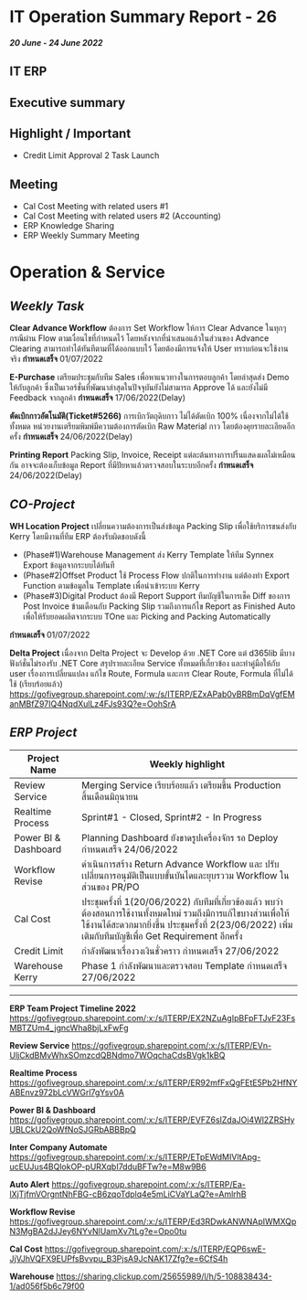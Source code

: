 # IT Operation Summary Report - 26 
##### 20 June - 24 June 2022
## **IT ERP**
## Executive summary
  
## Highlight / Important
- Credit Limit Approval 2 Task Launch
## Meeting 
- Cal Cost Meeting with related users #1
- Cal Cost Meeting with related users #2 (Accounting) 
- ERP Knowledge Sharing
- ERP Weekly Summary Meeting

# Operation & Service #

## *Weekly Task*

**Clear Advance Workflow**	ต้องการ Set Workflow ให้การ Clear Advance ในทุกๆกรณีผ่าน Flow ตามเงื่อนไขที่กำหนดไว้ โดยหลังจากที่นำเสนอแล้วในส่วนของ Advance Clearing สามารถทำได้ทันทีตามที่ได้ออกแบบไว้
โดยต้องมีการแจ้งให้ User ทราบก่อนจะใช้งานจริง	**กำหนดเสร็จ** 01/07/2022

**E-Purchase**	เตรียมประชุมกับทีม Sales เพื่อหาแนวทางในการตอบลูกค้า โดยล่าสุดส่ง Demo ให้กับลูกค้า ซึ่งเป็นเวอร์ชั่นที่พัฒนาล่าสุดในปัจจุบันยังไม่สามารถ Approve ได้ และยังไม่มี Feedback จากลูกค้า	**กำหนดเสร็จ** 17/06/2022(Delay)

**ตัดเบิกกาวอัตโนมัติ(Ticket#5266)** การเบิกวัตถุดิบกาว ไม่ได้ตัดเบิก 100% เนื่องจากไม่ได้ใช้ทั้งหมด หน่วยงานเตรียมพิมพ์มีความต้องการตัดเบิก Raw Material กาว โดยต้องคุยรายละเอียดอีกครั้ง **กำหนดเสร็จ** 24/06/2022(Delay)

**Printing Report** Packing Slip, Invoice, Receipt แต่ละต้นทางการปริ้นแสดงผลไม่เหมือนกัน อาจจะต้องเก็บข้อมูล Report ที่มีปัยหาแล้วตรวจสอบในระบบอีกครั้ง **กำหนดเสร็จ** 24/06/2022(Delay)

## *CO-Project*
**WH Location Project** เปลี่ยนความต้องการเป็นส่งข้อมูล Packing Slip เพื่อใช้ยริการขนส่งกับ Kerry โดยมีงานที่ทีม ERP ต้องรับผิดชอบดังนี้ 
- (Phase#1)Warehouse Management ส่ง Kerry Template ให้ทีม Synnex Export ข้อมูลจากระบบได้ทันที 
- (Phase#2)Offset Product ใช้ Process Flow ปกติในการทำงาน แต่ต้องทำ Export Function ตามข้อมูลใน Template เพื่อนำเข้าระบบ Kerry
- (Phase#3)Digital Product 
ต้องมี Report Support ทีมบัญชีในการเช็ค Diff ของการ Post Invoice ข้ามเดือนกับ Packing Slip รวมถึงการแก้ไข Report as Finished Auto เพื่อให้รับยอดผลิตจากระบบ TOne และ Picking and Packing Automatically 

**กำหนดเสร็จ** 01/07/2022

**Delta Project** เนื่องจาก Delta Project จะ Develop ด้วย .NET Core แต่ d365lib มีบางฟังก์ชั่นไม่รองรับ .NET Core  	สรุปรายละเอียด Service ทั้งหมดที่เกี่ยวข้อง และทำคู่มือให้กับ user เรื่องการเปลี่ยนแปลง แก้ไข Route, Formula และการ Clear Route, Formula ที่ไม่ได้ใช้ (เรียบร้อยแล้ว)
https://gofivegroup.sharepoint.com/:w:/s/ITERP/EZxAPab0vBRBmDqVgfEManMBfZ97IQ4NqdXulLz4FJs93Q?e=OohSrA

## *ERP Project*
Project Name|Weekly highlight|
|---|---|
Review Service|Merging Service เรียบร้อยแล้ว เตรียมขึ้น Production สิ้นเดือนมิถุนายน
Realtime Process|Sprint#1 - Closed, Sprint#2 - In Progress 
Power BI & Dashboard|Planning Dashboard ยังขาดรูปเครื่องจักร รอ Deploy กำหนดเสร็จ 24/06/2022
Workflow Revise| ดำเนินการสร้าง Return Advance Workflow และ ปรับเปลี่ยนการอนุมัติเป็นแบบขั้นบันไดและยุบรววม Workflow ในส่วนของ PR/PO
Cal Cost|ประชุมครั้งที่ 1(20/06/2022) กับทีมที่เกี่ยวข้องแล้ว พบว่าต้องสอนการใช้งานทั้งหมดใหม่ รวมถึงมีการแก้ไขบางส่วนเพื่อให้ใช้งานได้สะดวกมากยิ่งขึ้น ประชุมครั้งที่ 2(23/06/2022) เพิ่มเติมกับทีมบัญชีเพื่อ Get Requirement อีกครั้ง
Credit Limit|กำลังพัฒนาเรื่องวงเงินชั่วคราว กำหนดเสร็จ 27/06/2022
Warehouse Kerry| Phase 1 กำลังพัฒนาและตรวจสอบ Template กำหนดเสร็จ 27/06/2022
***

**ERP Team Project Timeline 2022** https://gofivegroup.sharepoint.com/:x:/s/ITERP/EX2NZuAgIpBFpFTJvF23FsMBTZUm4_jgncWha8bjLxFwFg

**Review Service** https://gofivegroup.sharepoint.com/:x:/s/ITERP/EVn-UljCkdBMvWhxSOmzcdQBNdmo7WOqchaCdsBVgk1kBQ

**Realtime Process** https://gofivegroup.sharepoint.com/:x:/s/ITERP/ER92mfFxQgFEtE5Pb2HfNYABEnvz972bLcVWGrl7gYsv0A

**Power BI & Dashboard** https://gofivegroup.sharepoint.com/:x:/s/ITERP/EVFZ6sIZdaJOi4Wl2ZRSHyUBLCkU2QoWfNoSJGRbABBBpQ

**Inter Company Automate** https://gofivegroup.sharepoint.com/:x:/s/ITERP/ETpEWdMIVltApg-ucEUJus4BQlokOP-pURXqbI7dduBFTw?e=M8w9B6

**Auto Alert** https://gofivegroup.sharepoint.com/:x:/s/ITERP/Ea-lXjTjfmVOrgntNhFBG-cB6zqoTdplq4e5mLiCVaYLaQ?e=AmlrhB

**Workflow Revise** https://gofivegroup.sharepoint.com/:x:/s/ITERP/Ed3RDwkANWNApIWMXQpN3MgBA2dJJey6NYvNlUamXv7tLg?e=Opo0tu

**Cal Cost** https://gofivegroup.sharepoint.com/:x:/s/ITERP/EQP6swE-JjVJhVQFX9EUPfsBvvpu_B3PjsA9JcNAK17Zfg?e=6CfS4h

**Warehouse** https://sharing.clickup.com/25655989/l/h/5-108838434-1/ad056f5b6c79f00


